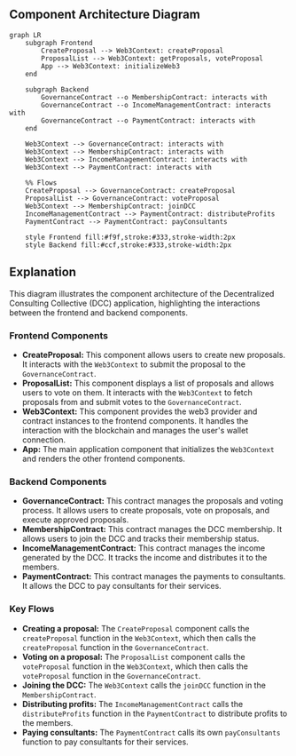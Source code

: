 ## Component Architecture Diagram

```mermaid
graph LR
    subgraph Frontend
        CreateProposal --> Web3Context: createProposal
        ProposalList --> Web3Context: getProposals, voteProposal
        App --> Web3Context: initializeWeb3
    end

    subgraph Backend
        GovernanceContract --o MembershipContract: interacts with
        GovernanceContract --o IncomeManagementContract: interacts with
        GovernanceContract --o PaymentContract: interacts with
    end

    Web3Context --> GovernanceContract: interacts with
    Web3Context --> MembershipContract: interacts with
    Web3Context --> IncomeManagementContract: interacts with
    Web3Context --> PaymentContract: interacts with

    %% Flows
    CreateProposal --> GovernanceContract: createProposal
    ProposalList --> GovernanceContract: voteProposal
    Web3Context --> MembershipContract: joinDCC
    IncomeManagementContract --> PaymentContract: distributeProfits
    PaymentContract --> PaymentContract: payConsultants

    style Frontend fill:#f9f,stroke:#333,stroke-width:2px
    style Backend fill:#ccf,stroke:#333,stroke-width:2px
```

## Explanation

This diagram illustrates the component architecture of the Decentralized Consulting Collective (DCC) application, highlighting the interactions between the frontend and backend components.

### Frontend Components

*   **CreateProposal:** This component allows users to create new proposals. It interacts with the `Web3Context` to submit the proposal to the `GovernanceContract`.
*   **ProposalList:** This component displays a list of proposals and allows users to vote on them. It interacts with the `Web3Context` to fetch proposals from and submit votes to the `GovernanceContract`.
*   **Web3Context:** This component provides the web3 provider and contract instances to the frontend components. It handles the interaction with the blockchain and manages the user's wallet connection.
*   **App:** The main application component that initializes the `Web3Context` and renders the other frontend components.

### Backend Components

*   **GovernanceContract:** This contract manages the proposals and voting process. It allows users to create proposals, vote on proposals, and execute approved proposals.
*   **MembershipContract:** This contract manages the DCC membership. It allows users to join the DCC and tracks their membership status.
*   **IncomeManagementContract:** This contract manages the income generated by the DCC. It tracks the income and distributes it to the members.
*   **PaymentContract:** This contract manages the payments to consultants. It allows the DCC to pay consultants for their services.

### Key Flows

*   **Creating a proposal:** The `CreateProposal` component calls the `createProposal` function in the `Web3Context`, which then calls the `createProposal` function in the `GovernanceContract`.
*   **Voting on a proposal:** The `ProposalList` component calls the `voteProposal` function in the `Web3Context`, which then calls the `voteProposal` function in the `GovernanceContract`.
*   **Joining the DCC:** The `Web3Context` calls the `joinDCC` function in the `MembershipContract`.
*   **Distributing profits:** The `IncomeManagementContract` calls the `distributeProfits` function in the `PaymentContract` to distribute profits to the members.
*   **Paying consultants:** The `PaymentContract` calls its own `payConsultants` function to pay consultants for their services.